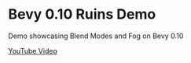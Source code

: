 # Bevy 0.10 Ruins Demo

Demo showcasing Blend Modes and Fog on Bevy 0.10

[YouTube Video](https://www.youtube.com/watch?v=zJ62SQZHTNQ)
